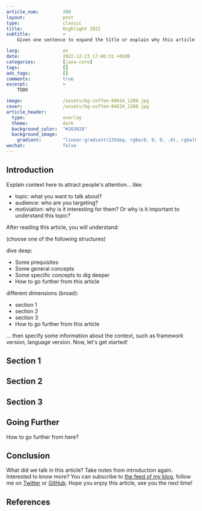```yaml
---
article_num:         208
layout:              post
type:                classic
title:               Highlight 2022
subtitle:            >
    Given one sentence to expand the title or explain why this article may interest your readers.

lang:                en
date:                2022-12-23 17:46:31 +0100
categories:          [java-core]
tags:                []
ads_tags:            []
comments:            true
excerpt:             >
    TODO

image:               /assets/bg-coffee-84624_1280.jpg
cover:               /assets/bg-coffee-84624_1280.jpg
article_header:
  type:              overlay
  theme:             dark
  background_color:  "#203028"
  background_image:
    gradient:        "linear-gradient(135deg, rgba(0, 0, 0, .6), rgba(0, 0, 0, .4))"
wechat:              false
---
```


## Introduction

Explain context here to attract people's attention... like:
- topic: what you want to talk about?
- audience: who are you targeting?
- motiviation: why is it interesting for them? Or why is it important to understand this topic?

After reading this article, you will understand:

(choose one of the following structures)

dive deep:

* Some prequisites
* Some general concepts
* Some specific concepts to dig deeper
* How to go further from this article

different dimensions (broad):

* section 1
* section 2
* section 3
* How to go further from this article

... then specify some information about the context, such as framework version, language version.
Now, let's get started!

## Section 1

## Section 2

## Section 3

## Going Further

How to go further from here?

## Conclusion

What did we talk in this article? Take notes from introduction again.
Interested to know more? You can subscribe to [the feed of my blog](/feed.xml), follow me
on [Twitter](https://twitter.com/mincong_h) or
[GitHub](https://github.com/mincong-h/). Hope you enjoy this article, see you the next time!

## References
